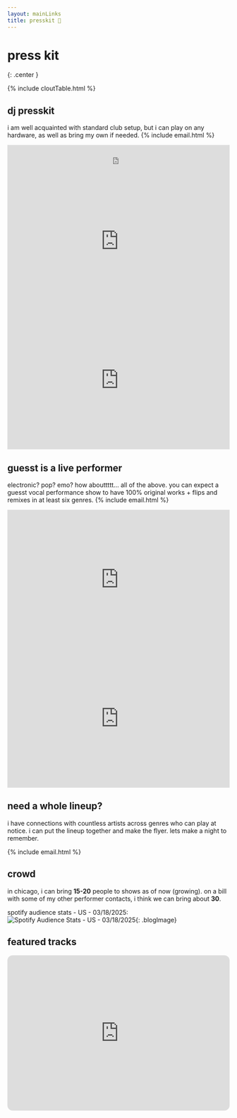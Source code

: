 ```yaml
---
layout: mainLinks
title: presskit 📘
---
```


# press kit
{: .center }

{% include cloutTable.html %}

## dj presskit

i am well acquainted with standard club setup, but i can play on any hardware, as well as bring my own if needed. {% include email.html %}

<iframe width="100%" height="60" src="https://player-widget.mixcloud.com/widget/iframe/?hide_cover=1&mini=1&feed=%2Fguesstaccount%2Fguesst-the-native-chicago-15-mar-2025%2F" frameborder="0" ></iframe>

<!-- <iframe width="100%" height="315" src="https://www.youtube.com/embed/nh8yw1Q_FH8" title="T.P.Y.K Sessions Ep. 001 - guesst" frameborder="0" allow="accelerometer; autoplay; clipboard-write; encrypted-media; gyroscope; picture-in-picture; web-share" referrerpolicy="strict-origin-when-cross-origin" allowfullscreen></iframe> -->

<iframe width="100%" height="315" src="https://www.youtube.com/embed/L8XvVkfop9w" title="guesst x blesstonio @ the whistler chicago" frameborder="0" allow="accelerometer; autoplay; clipboard-write; encrypted-media; gyroscope; picture-in-picture; web-share" referrerpolicy="strict-origin-when-cross-origin" allowfullscreen></iframe>

<!-- <iframe width="100%" height="315" src="https://www.youtube.com/embed/mJNu5muw3mE" title="guesst - morning dnb set" frameborder="0" allow="accelerometer; autoplay; clipboard-write; encrypted-media; gyroscope; picture-in-picture; web-share" referrerpolicy="strict-origin-when-cross-origin" allowfullscreen></iframe> -->

<iframe width="100%" height="315" src="https://www.youtube.com/embed/lu2GbJZIZk4?si=twPmUAsjhbal3ste" title="guesst on stankbugz radio" frameborder="0" allow="accelerometer; autoplay; clipboard-write; encrypted-media; gyroscope; picture-in-picture; web-share" referrerpolicy="strict-origin-when-cross-origin" allowfullscreen></iframe>

## guesst is a live performer

electronic? pop? emo? how abouttttt... all of the above. you can expect a guesst vocal performance show to have 100% original works + flips and remixes in at least six genres. {% include email.html %}

<iframe width="100%" height="315" src="https://www.youtube.com/embed/3tHq9P9UojY" title="guesst @ color club" frameborder="0" allow="accelerometer; autoplay; clipboard-write; encrypted-media; gyroscope; picture-in-picture; web-share" referrerpolicy="strict-origin-when-cross-origin" allowfullscreen></iframe>

<iframe width="100%" height="315" src="https://www.youtube.com/embed/MGEBhwZxif0?si=0LZpTxoM4EIw-YRz" title="guesst @ cinecity studios" frameborder="0" allow="accelerometer; autoplay; clipboard-write; encrypted-media; gyroscope; picture-in-picture; web-share" referrerpolicy="strict-origin-when-cross-origin" allowfullscreen></iframe>

## need a whole lineup?

i have connections with countless artists across genres who can play at notice. i can put the lineup together and make the flyer. lets make a night to remember.

{% include email.html %}

## crowd

in chicago, i can bring **15-20** people to shows as of now (growing). on a bill with some of my other performer contacts, i think we can bring about **30**. 

spotify audience stats - US - 03/18/2025: 
![Spotify Audience Stats - US - 03/18/2025](https://files.guesst.net/file/guesst-files/misc-web-images/s4a-location-20250318.jpeg){: .blogImage}

<!-- <div class="pic-grid">
  {% for media in site.data.epkphotos %}
    {% if media.type == "image" %}
      <div class="pic-grid-item" data-type="image" data-src="{{ media.src }}">
        <img src="{{ media.src }}" alt="{{ media.alt }}">
      </div>
    {% elsif media.type == "video" %}
      <div class="pic-grid-item" data-type="video" data-src="{{ media.src }}">
        <video controls>
          <source src="{{ media.src }}" type="video/mp4">
          Your browser does not support the video tag.
        </video>
      </div>
    {% endif %}
  {% endfor %}
</div>

<div id="lightbox" class="lightbox">
  <span class="close">&times;</span>
  <span class="arrow left">&#10094;</span>
  <span class="arrow right">&#10095;</span>
  <img class="lightbox-content" id="lightbox-img">
  <video class="lightbox-content" id="lightbox-video" controls>
    <source id="lightbox-video-source" type="video/mp4">
    Your browser does not support the video tag.
  </video>
</div> -->

## featured tracks

<iframe style="border-radius:12px" src="https://open.spotify.com/embed/artist/6JN0LuZjEtRULBROXulK81?utm_source=generator" width="100%" height="352" frameBorder="0" allowfullscreen="" allow="autoplay; clipboard-write; encrypted-media; fullscreen; picture-in-picture" loading="lazy"></iframe>

<!-- ## guesst is a producer / mix engineer

i have been working in digital audio workstations since i was 12 years old (10 if u count my standalone recording thingy). i have mixed and produced rock, electronic, pop, hyperpop, neo-soul, shoegaze, and more. i would be honored to work on your project with you :)

<a href='&#109;ailt&#111;&#58;bo%6Oki&#110;&#37;67&#64;%&#54;7&#117;&#101;s&#37;73&#116;%2E&#110;&#101;&#116;'>b&#111;&#111;&#107;ing&#64;gue&#115;st&#46;net</a>

some of my favorite mixes / production i have done:

rock

<iframe style="border-radius:12px" src="https://open.spotify.com/embed/track/1UEdZeehwMYqmGBWSDJrAf?utm_source=generator" width="100%" height="152" frameBorder="0" allowfullscreen="" allow="autoplay; clipboard-write; encrypted-media; fullscreen; picture-in-picture" loading="lazy"></iframe>

<iframe style="border-radius:12px" src="https://open.spotify.com/embed/track/6NGHtGDhEkagQhAirpZrU5?utm_source=generator" width="100%" height="152" frameBorder="0" allowfullscreen="" allow="autoplay; clipboard-write; encrypted-media; fullscreen; picture-in-picture" loading="lazy"></iframe>

neo soul

<iframe style="border-radius:12px" src="https://open.spotify.com/embed/track/4zQIjqE0EHZZZDM7MHTF9u?utm_source=generator" width="100%" height="152" frameBorder="0" allowfullscreen="" allow="autoplay; clipboard-write; encrypted-media; fullscreen; picture-in-picture" loading="lazy"></iframe>

<iframe style="border-radius:12px" src="https://open.spotify.com/embed/track/7ITXi0NiL9qrRbVw8yBP7g?utm_source=generator" width="100%" height="152" frameBorder="0" allowfullscreen="" allow="autoplay; clipboard-write; encrypted-media; fullscreen; picture-in-picture" loading="lazy"></iframe>

pop

<iframe style="border-radius:12px" src="https://open.spotify.com/embed/track/7I4Zo5GfQr6p6uvpPZb3Rn?utm_source=generator" width="100%" height="152" frameBorder="0" allowfullscreen="" allow="autoplay; clipboard-write; encrypted-media; fullscreen; picture-in-picture" loading="lazy"></iframe>

<iframe style="border-radius:12px" src="https://open.spotify.com/embed/track/3a5GKfWCCSlo9hAUGIz1GQ?utm_source=generator" width="100%" height="152" frameBorder="0" allowfullscreen="" allow="autoplay; clipboard-write; encrypted-media; fullscreen; picture-in-picture" loading="lazy"></iframe>

electronic

<iframe style="border-radius:12px" src="https://open.spotify.com/embed/track/74nGSq153K3M5w4ZhFWYK2?utm_source=generator" width="100%" height="152" frameBorder="0" allowfullscreen="" allow="autoplay; clipboard-write; encrypted-media; fullscreen; picture-in-picture" loading="lazy"></iframe>

<iframe style="border-radius:12px" src="https://open.spotify.com/embed/track/2IOCFfNjO3gjIfOezoWtKg?utm_source=generator" width="100%" height="152" frameBorder="0" allowfullscreen="" allow="autoplay; clipboard-write; encrypted-media; fullscreen; picture-in-picture" loading="lazy"></iframe>

rap / hip hop

<iframe width="100%" height="166" scrolling="no" frameborder="no" allow="autoplay" src="https://w.soundcloud.com/player/?url=https%3A//api.soundcloud.com/tracks/1369587247&color=%23ff5500&auto_play=false&hide_related=false&show_comments=true&show_user=true&show_reposts=false&show_teaser=true"></iframe><div style="font-size: 10px; color: #cccccc;line-break: anywhere;word-break: normal;overflow: hidden;white-space: nowrap;text-overflow: ellipsis; font-family: Interstate,Lucida Grande,Lucida Sans Unicode,Lucida Sans,Garuda,Verdana,Tahoma,sans-serif;font-weight: 100;"><a href="https://soundcloud.com/jaykayze" title="Jay Kayze" target="_blank" style="color: #cccccc; text-decoration: none;">Jay Kayze</a> · <a href="https://soundcloud.com/jaykayze/deserve-it" title="Deserve It [Live]" target="_blank" style="color: #cccccc; text-decoration: none;">Deserve It [Live]</a></div> -->